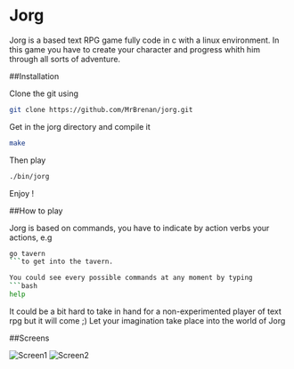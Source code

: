 # Jorg

Jorg is a based text RPG game fully code in c with a linux environment.
In this game you have to create your character and progress whith him through
all sorts of adventure.

##Installation

Clone the git using 
```bash
git clone https://github.com/MrBrenan/jorg.git
```
Get in the jorg directory and compile it
```bash
make
```
Then play
```bash
./bin/jorg
```
Enjoy !

##How to play

Jorg is based on commands, you have to indicate by action verbs your actions, 
e.g 
```bash
go tavern
```to get into the tavern.

You could see every possible commands at any moment by typing
```bash
help
```

It could be a bit hard to take in hand for a non-experimented player of text rpg but it will come ;)
Let your imagination take place into the world of Jorg

##Screens

![Screen1](http://imgur.com/5rkukFQ)
![Screen2](http://image.prntscr.com/image/0515d66bdfbd449d88f4d449325d7af7.png)

